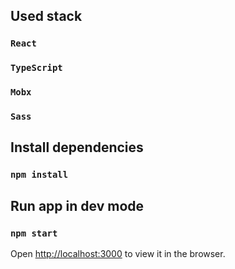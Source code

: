 ## Used stack
### `React`
### `TypeScript`
### `Mobx`
### `Sass`

## Install dependencies
### `npm install`

## Run app in dev mode
### `npm start`

Open [http://localhost:3000](http://localhost:3000) to view it in the browser.




